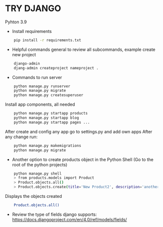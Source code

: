 # TRY DJANGO
Pyhton 3.9
- Install requirements
```bash
    pip install -r requirements.txt
```
- Helpful commands general to review all  subcommands, example create new project
```bash
    django-admin
    djang-admin createproject nameproject .
```
- Commands to run server
```bash
    python manage.py runserver
    python manage.py migrate
    python manage.py createsuperuser
```
Install app components, all needed
```bash
    python manage.py startapp products
    python manage.py startapp blog 
    python manage.py startapp pages ...
```

After create and config any app go to settings.py and add own apps 
After any change run:
```bash
    python manage.py makemigrations
    python manage.py migrate
```

- Another option to create products object in the Python Shell 
    (Go to the root of the python projects)
```bash
    python manage.py shell
    > from products.models import Product
    > Product.objects.all()
    > Product.objects.create(title='New Product2', description='another one', price='19.312', summary='sweet')
```
Displays the objects created
```bash
    Product.objects.all()
```
- Review the type of fields django supports:
https://docs.djangoproject.com/en/4.0/ref/models/fields/




